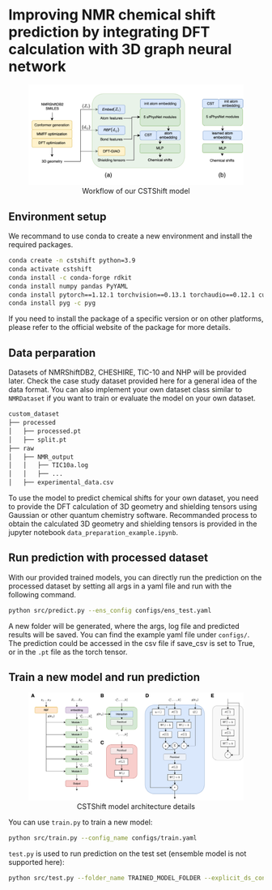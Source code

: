 # Improving NMR chemical shift prediction by integrating DFT calculation with 3D graph neural network 

<figure>
  <img
  src="fig/fig2.svg">
  <figcaption>Workflow of our CSTShift model</figcaption>
  <style>
    figure {
      text-align: center;
    }
    figcaption {
      text-align: center;
    }
  </style>
</figure>

## Environment setup
We recommand to use conda to create a new environment and install the required packages. 

```bash
conda create -n cstshift python=3.9
conda activate cstshift
conda install -c conda-forge rdkit
conda install numpy pandas PyYAML
conda install pytorch==1.12.1 torchvision==0.13.1 torchaudio==0.12.1 cudatoolkit=11.3 -c pytorch
conda install pyg -c pyg
```

If you need to install the package of a specific version or on other platforms, please refer to the official website of the package for more details.

## Data perparation
Datasets of NMRShiftDB2, CHESHIRE, TIC-10 and NHP will be provided later. Check the case study dataset provided here for a general idea of the data format. You can also implement your own dataset class similar to `NMRDataset` if you want to train or evaluate the model on your own dataset.

```bash
custom_dataset
├── processed
│   ├── processed.pt
│   ├── split.pt
├── raw
│   ├── NMR_output
│   │   ├── TIC10a.log
│   │   ├── ...
│   ├── experimental_data.csv
```

To use the model to predict chemical shifts for your own dataset, you need to provide the DFT calculation of 3D geometry and shielding tensors using Gaussian or other quantum chemistry software. Recommanded process to obtain the calculated 3D geometry and shielding tensors is provided in the jupyter notebook `data_preparation_example.ipynb`.


## Run prediction with processed dataset

With our provided trained models, you can directly run the prediction on the processed dataset by setting all args in a yaml file and run with the following command.

```bash
python src/predict.py --ens_config configs/ens_test.yaml
```

A new folder will be generated, where the args, log file and predicted results will be saved. You can find the example yaml file under `configs/`. The prediction could be accessed in the csv file if save_csv is set to True, or in the `.pt` file as the torch tensor.

## Train a new model and run prediction

<figure>
  <img
  src="fig/SI_fig_model.drawio.svg">
  <figcaption>CSTShift model architecture details</figcaption>
  <style>
    figure {
      text-align: center;
    }
    figcaption {
      text-align: center;
    }
  </style>
</figure>

You can use `train.py` to train a new model: 
  
  ```bash
  python src/train.py --config_name configs/train.yaml
  ```

`test.py` is used to run prediction on the test set (ensemble model is not supported here):

  ```bash
  python src/test.py --folder_name TRAINED_MODEL_FOLDER --explicit_ds_config configs/test_case_study.yaml --ignore_val
  ```